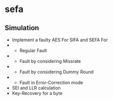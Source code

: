 # sefa
## Simulation
* Implement a faulty AES For SIFA and SEFA For
* * Regular Fault 
* * Fault by considering Missrate
* * Fault by considering Dummy Round
* * Fault in Error-Correction mode 
* SEI and LLR calculation
* Key-Recovery for a byte 




